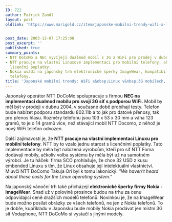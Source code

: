 ```yaml
---
ID: 722
author: Patrick Zandl
layout: post
oldlink: 'https://www.marigold.cz/item/japonske-mobilni-trendy-wifi-a-linux-v-3g-mobilech-nokia-imagewear

  '
post_date: 2003-12-07 17:25:00
post_excerpt: ''
published: true
summary_points:
- NTT DoCoMo a NEC vyvíjejí dualmod mobil s 3G a WiFi pro prodej v dubnu 2004.
- NTT pracuje na vlastní Linuxové implementaci pro mobilní telefony, aby ušetřila
  licenční poplatky.
- Nokia uvádí na japonský trh elektronické šperky ImageWear, kompatibilní se všemi
  telefony.
title: 'Japonské mobilní trendy: WiFi a&nbsp;Linux v&nbsp;3G mobilech, Nokia ImageWear'
---
```


<p>
Japonský operátor NTT DoCoMo spolupracuje s firmou <STRONG>NEC na implementaci dualmod mobilu pro svoji 3G síť s podporou WiFi.</STRONG> Mobil by měl být v prodeji v dubnu 2004, v současné době probíhají testy. Telefon bude nabízet podporu standardu 802.11b a to jak pro datové přenosy, tak pro přenos hlasu. Rozměry telefonu jsou 103 x 53 x 30 mm a váha 123 gramů, to je o 14 gramů více, než stávající mobil NTT Docomo, z něhož je nový WiFi telefon odvozen. </p>

<p>
Další zajímavostí je, že <STRONG>NTT pracuje na vlastní implementaci Linuxu pro mobilní telefony</STRONG>. NTT by to vzalo jednu starost s licenčními poplatky. Tato implementace by měla být nabízená výrobcům, kteří pro síť NTT Foma dodávají mobily, ačkoliv volba systému by měla být už na samotném výrobci. Je tu háček: firma SCO prohlašuje, že chce 32 USD z kusu embended Linuxu s tím, že Linux obsahuje její intelektuální vlastnictví. Mluvčí NTT DoComo Takuja Ori byl k tomu lakonický: <EM>"We haven't heard about these costs for the Linux operating system."</EM></p>

<p>
Na japonský vánoční trh také přicházejí <STRONG>elektronické šperky firmy Nokia - ImageWear</STRONG>. Snad už v polovině prosince budou na trhu za cenu odpovídající ceně dražších modelů telefonů. Novinkou je, že na ImageWear bude možno posílat obrázky ze všech telefonů, ne jen z Nokia telefonů. To je dobře, kupříkladu v Japonsku bude mobily Nokia prodávat jen místní 3G síť Vodaphone, NTT DoCoMo si vystačí s jinými modely. </p>